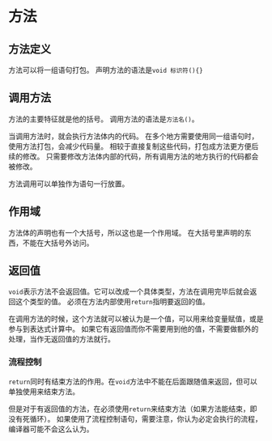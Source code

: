 ﻿# 方法
## 方法定义
方法可以将一组语句打包。
声明方法的语法是`void 标识符(){}`

## 调用方法
方法的主要特征就是他的括号。
调用方法的语法是`方法名()`。

当调用方法时，就会执行方法体内的代码。
在多个地方需要使用同一组语句时，使用方法打包，会减少代码量。
相较于直接复制这些代码，打包成方法更方便后续的修改。
只需要修改方法体内部的代码，所有调用方法的地方执行的代码都会被修改。

方法调用可以单独作为语句一行放置。

## 作用域
方法体的声明也有一个大括号，所以这也是一个作用域。
在大括号里声明的东西，不能在大括号外访问。

## 返回值
`void`表示方法不会返回值。它可以改成一个具体类型，方法在调用完毕后就会返回这个类型的值。
必须在方法内部使用`return`指明要返回的值。

在调用方法的时候，这个方法就可以被认为是一个值，可以用来给变量赋值，或是参与到表达式计算中。
如果它有返回值而你不需要用到他的值，不需要做额外的处理，当作无返回值的方法就行。
### 流程控制
`return`同时有结束方法的作用。在`void`方法中不能在后面跟随值来返回，但可以单独使用来结束方法。

但是对于有返回值的方法，在必须使用`return`来结束方法（如果方法能结束，即没有死循环）。
如果使用了流程控制语句，需要注意，你认为必定会执行的流程，编译器可能不会这么认为。

